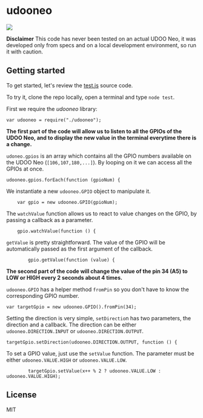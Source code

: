 # udooneo

![](http://i.imgur.com/ef7aNZi.png)

**Disclaimer**
This code has never been tested on an actual UDOO Neo, it was developed only from specs and on a local development environment, so run it with caution.

## Getting started
To get started, let's review the [test.js](https://github.com/bouiboui/udooneo/blob/master/test.js) source code.

To try it, clone the repo locally, open a terminal and type ``node test``.

First we require the *udooneo* library:

	var udooneo = require("./udooneo");
	
**The first part of the code will allow us to listen to all the GPIOs of the UDOO Neo, and to display the new value in the terminal everytime there is a change.**

``udoneo.gpios`` is an array which contains all the GPIO numbers available on the UDOO Neo (``[106,107,180,...]``). By looping on it we can access all the GPIOs at once.
	
	udooneo.gpios.forEach(function (gpioNum) {
	
We instantiate a new ``udooneo.GPIO`` object to manipulate it.
	
    	var gpio = new udooneo.GPIO(gpioNum);
    	
The ``watchValue`` function allows us to react to value changes on the GPIO, by passing a callback as a parameter.

    	gpio.watchValue(function () {
    	
``getValue`` is pretty straightforward. The value of the GPIO will be automatically passed as the first argument of the callback.

        	gpio.getValue(function (value) {

**The second part of the code will change the value of the pin 34 (A5) to LOW or HIGH every 2 seconds about 4 times.**
	
``udooneo.GPIO`` has a helper method ``fromPin`` so you don't have to know the corresponding GPIO number.

	var targetGpio = new udooneo.GPIO().fromPin(34);

Setting the direction is very simple, ``setDirectio``n has two parameters, the direction and a callback. The direction can be either ``udooneo.DIRECTION.INPUT`` or ``udooneo.DIRECTION.OUTPUT``.

	targetGpio.setDirection(udooneo.DIRECTION.OUTPUT, function () {
	
To set a GPIO value, just use the ``setValue`` function. The parameter must be either ``udooneo.VALUE.HIGH`` or ``udooneo.VALUE.LOW``.

        	targetGpio.setValue(x++ % 2 ? udooneo.VALUE.LOW : udooneo.VALUE.HIGH);
        	
## License
MIT
